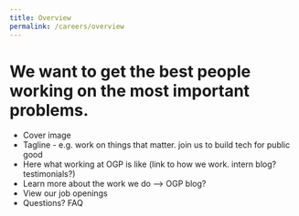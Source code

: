 ```yaml
---
title: Overview
permalink: /careers/overview
---
```


# We want to get the best people working on the most important problems.
* Cover image
*  Tagline - e.g. work on things that matter. join us to build tech for public good
* Here what working at OGP is like (link to how we work. intern blog? testimonials?)
* Learn more about the work we do --> OGP blog?
* View our job openings
* Questions? FAQ